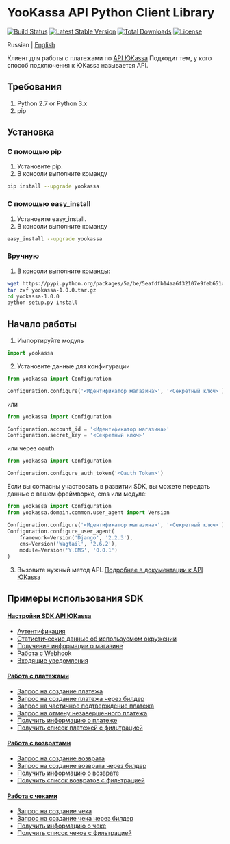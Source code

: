 # YooKassa API Python Client Library

[![Build Status](https://travis-ci.org/yoomoney/yookassa-sdk-python.svg?branch=master)](https://travis-ci.org/yoomoney/yookassa-sdk-python)
[![Latest Stable Version](https://img.shields.io/pypi/v/yookassa.svg)](https://pypi.org/project/yookassa/)
[![Total Downloads](https://img.shields.io/pypi/dm/yookassa.svg)](https://pypi.org/project/yookassa/)
[![License](https://img.shields.io/pypi/l/yookassa.svg)](https://git.yoomoney.ru/projects/SDK/repos/yookassa-sdk-python)

Russian | [English](README.en.md)

Клиент для работы с платежами по [API ЮKassa](https://yookassa.ru/developers/api)
Подходит тем, у кого способ подключения к ЮKassa называется API.

## Требования

1. Python 2.7 or Python 3.x
2. pip

## Установка
### C помощью pip

1. Установите pip.
2. В консоли выполните команду
```bash
pip install --upgrade yookassa
```

### С помощью easy_install
1. Установите easy_install.
2. В консоли выполните команду
```bash
easy_install --upgrade yookassa
```

### Вручную

1. В консоли выполните команды:
```bash
wget https://pypi.python.org/packages/5a/be/5eafdfb14aa6f32107e9feb6514ca1ad3fe56f8e5ee59d20693b32f7e79f/yookassa-1.0.0.tar.gz#md5=46595279b5578fd82a199bfd4cd51db2
tar zxf yookassa-1.0.0.tar.gz
cd yookassa-1.0.0
python setup.py install
```

## Начало работы

1. Импортируйте модуль
```python
import yookassa
```
2. Установите данные для конфигурации
```python
from yookassa import Configuration

Configuration.configure('<Идентификатор магазина>', '<Секретный ключ>')
```

или

```python
from yookassa import Configuration

Configuration.account_id = '<Идентификатор магазина>'
Configuration.secret_key = '<Секретный ключ>'
```

или через oauth

```python
from yookassa import Configuration

Configuration.configure_auth_token('<Oauth Token>')
```

Если вы согласны участвовать в развитии SDK, вы можете передать данные о вашем фреймворке, cms или модуле:
```python
from yookassa import Configuration
from yookassa.domain.common.user_agent import Version

Configuration.configure('<Идентификатор магазина>', '<Секретный ключ>')
Configuration.configure_user_agent(
    framework=Version('Django', '2.2.3'),
    cms=Version('Wagtail', '2.6.2'),
    module=Version('Y.CMS', '0.0.1')
)
```

3. Вызовите нужный метод API. [Подробнее в документации к API ЮKassa](https://yookassa.ru/developers/api)

## Примеры использования SDK

#### [Настройки SDK API ЮKassa](./docs/examples/01-configuration.md)
* [Аутентификация](./docs/examples/01-configuration.md#Аутентификация)
* [Статистические данные об используемом окружении](./docs/examples/01-configuration.md#Статистические-данные-об-используемом-окружении)
* [Получение информации о магазине](./docs/examples/01-configuration.md#Получение-информации-о-магазине)
* [Работа с Webhook](./docs/examples/01-configuration.md#Работа-с-Webhook)
* [Входящие уведомления](./docs/examples/01-configuration.md#Входящие-уведомления)

#### [Работа с платежами](./docs/examples/02-payments.md)
* [Запрос на создание платежа](./docs/examples/02-payments.md#Запрос-на-создание-платежа)
* [Запрос на создание платежа через билдер](./docs/examples/02-payments.md#Запрос-на-создание-платежа-через-билдер)
* [Запрос на частичное подтверждение платежа](./docs/examples/02-payments.md#Запрос-на-частичное-подтверждение-платежа)
* [Запрос на отмену незавершенного платежа](./docs/examples/02-payments.md#Запрос-на-отмену-незавершенного-платежа)
* [Получить информацию о платеже](./docs/examples/02-payments.md#Получить-информацию-о-платеже)
* [Получить список платежей с фильтрацией](./docs/examples/02-payments.md#Получить-список-платежей-с-фильтрацией)

#### [Работа с возвратами](./docs/examples/03-refunds.md)
* [Запрос на создание возврата](./docs/examples/03-refunds.md#Запрос-на-создание-возврата)
* [Запрос на создание возврата через билдер](./docs/examples/03-refunds.md#Запрос-на-создание-возврата-через-билдер)
* [Получить информацию о возврате](./docs/examples/03-refunds.md#Получить-информацию-о-возврате)
* [Получить список возвратов с фильтрацией](./docs/examples/03-refunds.md#Получить-список-возвратов-с-фильтрацией)

#### [Работа с чеками](./docs/examples/04-receipts.md)
* [Запрос на создание чека](./docs/examples/04-receipts.md#Запрос-на-создание-чека)
* [Запрос на создание чека через билдер](./docs/examples/04-receipts.md#Запрос-на-создание-чека-через-билдер)
* [Получить информацию о чеке](./docs/examples/04-receipts.md#Получить-информацию-о-чеке)
* [Получить список чеков с фильтрацией](./docs/examples/04-receipts.md#Получить-список-чеков-с-фильтрацией)
